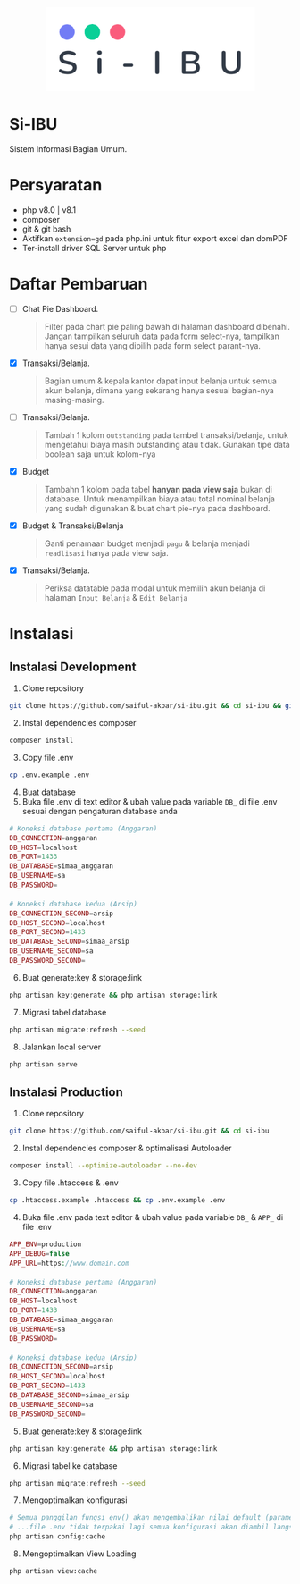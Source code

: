 <div align="center">
  <img
      loading="lazy"
      alt="logo"
      src="public/assets/images/logo/logo-dark.png"
      height="150"
   />
</div>

# Si-IBU

Sistem Informasi Bagian Umum.

# Persyaratan

-   php v8.0 | v8.1
-   composer
-   git & git bash
-   Aktifkan `extension=gd` pada php.ini untuk fitur export excel dan domPDF
-   Ter-install driver SQL Server untuk php

# Daftar Pembaruan

-   [ ] Chat Pie Dashboard.

    > Filter pada chart pie paling bawah di halaman dashboard dibenahi.
    > Jangan tampilkan seluruh data pada form select-nya, tampilkan hanya sesui data yang dipilih pada form select parant-nya.

-   [x] Transaksi/Belanja.

    > Bagian umum & kepala kantor dapat input belanja untuk semua akun belanja,
    > dimana yang sekarang hanya sesuai bagian-nya masing-masing.

-   [ ] Transaksi/Belanja.

    > Tambah 1 kolom `outstanding` pada tambel transaksi/belanja, untuk mengetahui biaya masih outstanding atau tidak.
    > Gunakan tipe data boolean saja untuk kolom-nya

-   [x] Budget

    > Tambahn 1 kolom pada tabel **hanyan pada view saja** bukan di database.
    > Untuk menampilkan biaya atau total nominal belanja yang sudah digunakan & buat chart pie-nya pada dashboard.

-   [x] Budget & Transaksi/Belanja

    > Ganti penamaan budget menjadi `pagu` & belanja menjadi `readlisasi` hanya pada view saja.

-   [x] Transaksi/Belanja.
    > Periksa datatable pada modal untuk memilih akun belanja di halaman `Input Belanja` & `Edit Belanja`

# Instalasi

## Instalasi Development

1.  Clone repository

```bash
git clone https://github.com/saiful-akbar/si-ibu.git && cd si-ibu && git checkout develop
```

2.  Instal dependencies composer

```bash
composer install
```

3.  Copy file .env

```bash
cp .env.example .env
```

4.  Buat database
5.  Buka file .env di text editor & ubah value pada variable `DB_` di file .env sesuai dengan pengaturan database anda

```php
# Koneksi database pertama (Anggaran)
DB_CONNECTION=anggaran
DB_HOST=localhost
DB_PORT=1433
DB_DATABASE=simaa_anggaran
DB_USERNAME=sa
DB_PASSWORD=

# Koneksi database kedua (Arsip)
DB_CONNECTION_SECOND=arsip
DB_HOST_SECOND=localhost
DB_PORT_SECOND=1433
DB_DATABASE_SECOND=simaa_arsip
DB_USERNAME_SECOND=sa
DB_PASSWORD_SECOND=
```

6.  Buat generate:key & storage:link

```bash
php artisan key:generate && php artisan storage:link
```

7. Migrasi tabel database

```bash
php artisan migrate:refresh --seed
```

8.  Jalankan local server

```bash
php artisan serve
```

## Instalasi Production

1.  Clone repository

```bash
git clone https://github.com/saiful-akbar/si-ibu.git && cd si-ibu
```

2. Instal dependencies composer & optimalisasi Autoloader

```bash
composer install --optimize-autoloader --no-dev
```

3. Copy file .htaccess & .env

```bash
cp .htaccess.example .htaccess && cp .env.example .env
```

4.  Buka file .env pada text editor & ubah value pada variable `DB_` & `APP_` di file .env

```php
APP_ENV=production
APP_DEBUG=false
APP_URL=https://www.domain.com

# Koneksi database pertama (Anggaran)
DB_CONNECTION=anggaran
DB_HOST=localhost
DB_PORT=1433
DB_DATABASE=simaa_anggaran
DB_USERNAME=sa
DB_PASSWORD=

# Koneksi database kedua (Arsip)
DB_CONNECTION_SECOND=arsip
DB_HOST_SECOND=localhost
DB_PORT_SECOND=1433
DB_DATABASE_SECOND=simaa_arsip
DB_USERNAME_SECOND=sa
DB_PASSWORD_SECOND=
```

5.  Buat generate:key & storage:link

```bash
php artisan key:generate && php artisan storage:link
```

6. Migrasi tabel ke database

```bash
php artisan migrate:refresh --seed
```

7. Mengoptimalkan konfigurasi

```bash
# Semua panggilan fungsi env() akan mengembalikan nilai default (parameter kedua), dalam kata lain variabel pada...
# ...file .env tidak terpakai lagi semua konfigurasi akan diambil langsung dari semua file pada folder config
php artisan config:cache
```

8. Mengoptimalkan View Loading

```bash
php artisan view:cache
```
